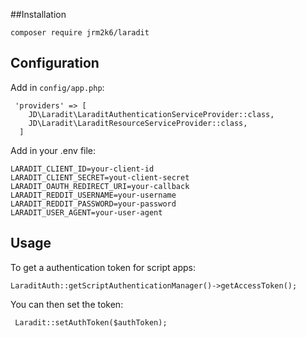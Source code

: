 ##Installation

```composer require jrm2k6/laradit```

## Configuration

Add in ```config/app.php```:

```
 'providers' => [
    JD\Laradit\LaraditAuthenticationServiceProvider::class,
    JD\Laradit\LaraditResourceServiceProvider::class,
  ]
```

Add in your .env file:

```
LARADIT_CLIENT_ID=your-client-id
LARADIT_CLIENT_SECRET=yout-client-secret
LARADIT_OAUTH_REDIRECT_URI=your-callback
LARADIT_REDDIT_USERNAME=your-username
LARADIT_REDDIT_PASSWORD=your-password
LARADIT_USER_AGENT=your-user-agent
```

## Usage

To get a authentication token for script apps:

```
LaraditAuth::getScriptAuthenticationManager()->getAccessToken();
```

You can then set the token:

```
 Laradit::setAuthToken($authToken);
```

